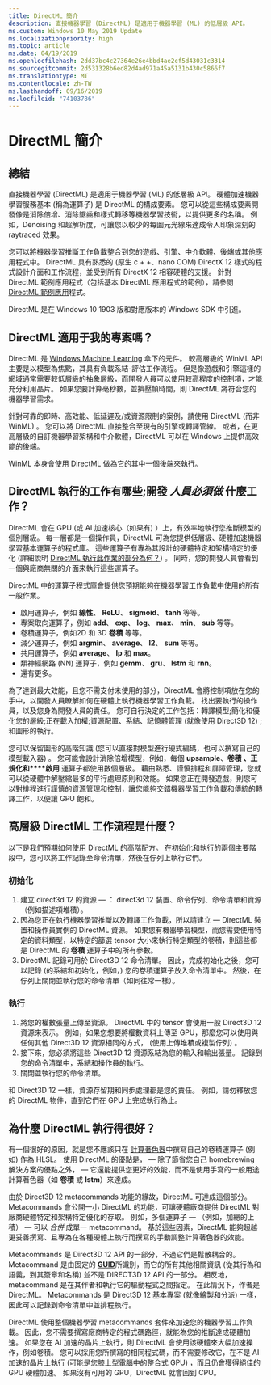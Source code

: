 ```yaml
---
title: DirectML 簡介
description: 直接機器學習 (DirectML) 是適用于機器學習 (ML) 的低層級 API。
ms.custom: Windows 10 May 2019 Update
ms.localizationpriority: high
ms.topic: article
ms.date: 04/19/2019
ms.openlocfilehash: 2dd37bc4c27364e26e4bbd4ae2cf5d43031c3314
ms.sourcegitcommit: 2d531328b6ed82d4ad971a45a5131b430c5866f7
ms.translationtype: MT
ms.contentlocale: zh-TW
ms.lasthandoff: 09/16/2019
ms.locfileid: "74103786"
---
```

# <a name="introduction-to-directml"></a>DirectML 簡介

## <a name="summary"></a>總結

直接機器學習 (DirectML) 是適用于機器學習 (ML) 的低層級 API。 硬體加速機器學習服務基本 (稱為運算子) 是 DirectML 的構成要素。 您可以從這些構成要素開發像是消除倍增、消除鋸齒和樣式轉移等機器學習技術，以提供更多的名稱。 例如，Denoising 和超解析度，可讓您以較少的每圖元光線來達成令人印象深刻的 raytraced 效果。

您可以將機器學習推斷工作負載整合到您的遊戲、引擎、中介軟體、後端或其他應用程式中。 DirectML 具有熟悉的 (原生 c + +、nano COM) DirectX 12 樣式的程式設計介面和工作流程，並受到所有 DirectX 12 相容硬體的支援。 針對 DirectML 範例應用程式（包括基本 DirectML 應用程式的範例），請參閱 [DirectML 範例應用](dml-min-app.md)程式。

DirectML 是在 Windows 10 1903 版和對應版本的 Windows SDK 中引進。

## <a name="is-directml-appropriate-for-my-project"></a>DirectML 適用于我的專案嗎？

DirectML 是 [Windows Machine Learning](/windows/ai) 傘下的元件。 較高層級的 WinML API 主要是以模型為焦點，其具有負載系結-評估工作流程。 但是像遊戲和引擎這樣的網域通常需要較低層級的抽象層級，而開發人員可以使用較高程度的控制項，才能充分利用晶片。 如果您要計算毫秒數，並擠壓幀時間，則 DirectML 將符合您的機器學習需求。

針對可靠的即時、高效能、低延遲及/或資源限制的案例，請使用 DirectML (而非 WinML) 。 您可以將 DirectML 直接整合至現有的引擎或轉譯管線。 或者，在更高層級的自訂機器學習架構和中介軟體，DirectML 可以在 Windows 上提供高效能的後端。

WinML 本身會使用 DirectML 做為它的其中一個後端來執行。

## <a name="what-work-does-directml-do-and-what-work-must-i-do-as-the-developer"></a>DirectML 執行的工作有哪些;開發 *人員必須做* 什麼工作？

DirectML 會在 GPU (或 AI 加速核心（如果有) ）上，有效率地執行您推斷模型的個別層級。 每一層都是一個操作員，DirectML 可為您提供低層級、硬體加速機器學習基本運算子的程式庫。 這些運算子有專為其設計的硬體特定和架構特定的優化 (詳細說明 [DirectML 執行此作業的部分為何？](#why-does-directml-perform-so-well)) 。 同時，您的開發人員會看到一個與廠商無關的介面來執行這些運算子。

DirectML 中的運算子程式庫會提供您預期能夠在機器學習工作負載中使用的所有一般作業。

- 啟用運算子，例如 **線性**、 **ReLU**、 **sigmoid**、 **tanh** 等等。
- 專案取向運算子，例如 **add**、 **exp**、 **log**、 **max**、 **min**、 **sub** 等等。
- 卷積運算子，例如2D 和 3D **卷積** 等等。
- 減少運算子，例如 **argmin**、 **average**、 **l2**、 **sum** 等等。
- 共用運算子，例如 **average**、 **lp** 和 **max**。
- 類神經網路 (NN) 運算子，例如 **gemm**、 **gru**、 **lstm** 和 **rnn**。
- 還有更多。

為了達到最大效能，且您不需支付未使用的部分，DirectML 會將控制項放在您的手中，以開發人員瞭解如何在硬體上執行機器學習工作負載。 找出要執行的操作員，以及您身為開發人員的責任。 您可自行決定的工作包括：轉譯模型;簡化和優化您的層級;正在載入加權;資源配置、系結、記憶體管理 (就像使用 Direct3D 12) ;和圖形的執行。

您可以保留圖形的高階知識 (您可以直接對模型進行硬式編碼，也可以撰寫自己的模型載入器) 。 您可能會設計消除倍增模型，例如，每個 **upsample**、**卷積** **、正規化和****啟用** 運算子都使用數個層級。 藉由熟悉、謹慎排程和屏障管理，您就可以從硬體中解壓縮最多的平行處理原則和效能。 如果您正在開發遊戲，則您可以對排程進行謹慎的資源管理和控制，讓您能夠交錯機器學習工作負載和傳統的轉譯工作，以便讓 GPU 飽和。

## <a name="whats-the-high-level-directml-workflow"></a>高層級 DirectML 工作流程是什麼？

以下是我們預期如何使用 DirectML 的高階配方。 在初始化和執行的兩個主要階段中，您可以將工作記錄至命令清單，然後在佇列上執行它們。

### <a name="initialization"></a>初始化

1. 建立 direct3d 12 的資源 &mdash; ： direct3d 12 裝置、命令佇列、命令清單和資源（例如描述項堆積）。
2. 因為您正在執行機器學習推斷以及轉譯工作負載，所以請建立 &mdash; DirectML 裝置和操作員實例的 DirectML 資源。 如果您有機器學習模型，而您需要使用特定的資料類型，以特定的篩選 tensor 大小來執行特定類型的卷積，則這些都是 DirectML 的 **卷積** 運算子中的所有參數。
3. DirectML 記錄可用於 Direct3D 12 命令清單。 因此，完成初始化之後，您可以記錄 (的系結和初始化，例如，) 您的卷積運算子放入命令清單中。 然後，在佇列上關閉並執行您的命令清單（如同往常一樣）。

### <a name="execution"></a>執行

1. 將您的權數張量上傳至資源。 DirectML 中的 tensor 會使用一般 Direct3D 12 資源來表示。 例如，如果您想要將權數資料上傳至 GPU，那麼您可以使用與任何其他 Direct3D 12 資源相同的方式， (使用上傳堆積或複製佇列) 。
2. 接下來，您必須將這些 Direct3D 12 資源系結為您的輸入和輸出張量。 記錄到您的命令清單中，系結和操作員的執行。
3. 關閉並執行您的命令清單。

和 Direct3D 12 一樣，資源存留期和同步處理都是您的責任。 例如，請勿釋放您的 DirectML 物件，直到它們在 GPU 上完成執行為止。

## <a name="why-does-directml-perform-so-well"></a>為什麼 DirectML 執行得很好？

有一個很好的原因，就是您不應該只在 [計算著色器](/windows/desktop/direct3d12/pipelines-and-shaders-with-directx-12#direct3d-12-compute-pipeline)中撰寫自己的卷積運算子 (例如) 作為 HLSL。 使用 DirectML 的優點是， &mdash; 除了節省您自己 homebrewing 解決方案的優點之外， &mdash; 它還能提供您更好的效能，而不是使用手寫的一般用途計算著色器（如 **卷積** 或 **lstm**）來達成。

由於 Direct3D 12 metacommands 功能的緣故，DirectML 可達成這個部分。 Metacommands 會公開一小 DirectML 的功能，可讓硬體廠商提供 DirectML 對廠商硬體特定和架構特定優化的存取。 例如，多個運算子 &mdash; （例如，加總的上積） &mdash; 可以 *合併* 成單一 metacommand。 基於這些因素，DirectML 能夠超越更妥善撰寫、且專為在各種硬體上執行而撰寫的手動調整計算著色器的效能。

Metacommands 是 Direct3D 12 API 的一部分，不過它們是鬆散耦合的。 Metacommand 是由固定的 [**GUID**](/windows/win32/api/guiddef/ns-guiddef-guid)所識別，而它的所有其他相關資訊 (從其行為和語義，到其簽章和名稱) 並不是 DIRECT3D 12 API 的一部分。 相反地，metacommand 是在其作者和執行它的驅動程式之間指定。 在此情況下，作者是 DirectML。 Metacommands 是 Direct3D 12 基本專案 (就像繪製和分派) 一樣，因此可以記錄到命令清單中並排程執行。

DirectML 使用整個機器學習 metacommands 套件來加速您的機器學習工作負載。 因此，您不需要撰寫廠商特定的程式碼路徑，就能為您的推斷達成硬體加速。 如果您在 AI 加速的晶片上執行，則 DirectML 會使用該硬體來大幅加速操作，例如卷積。 您可以採用您所撰寫的相同程式碼，而不需要修改它，在不是 AI 加速的晶片上執行 (可能是您膝上型電腦中的整合式 GPU) ，而且仍會獲得絕佳的 GPU 硬體加速。 如果沒有可用的 GPU，DirectML 就會回到 CPU。
